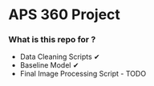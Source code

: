 # APS 360 Project
### What is this repo for ?  
- Data Cleaning Scripts ✔
- Baseline Model ✔
- Final Image Processing Script - TODO


